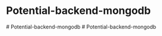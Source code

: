# Potential-backend-mongodb
#   P o t e n t i a l - b a c k e n d - m o n g o d b  
 #   P o t e n t i a l - b a c k e n d - m o n g o d b  
 
